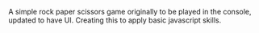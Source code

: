 A simple rock paper scissors game originally to be played in the console, updated to have UI. Creating this to apply basic javascript skills.